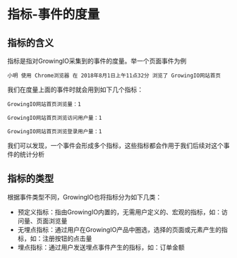# 指标-事件的度量

## 指标的含义

指标是指对GrowingIO采集到的事件的度量。举一个页面事件为例

`小明 使用 Chrome浏览器 在 2018年8月1日上午11点32分 浏览了 GrowingIO网站首页`

我们在度量上面的事件时就会用到如下几个指标：

`GrowingIO网站首页浏览量：1`

`GrowingIO网站首页浏览访问用户量：1`

`GrowingIO网站首页浏览登录用户量：1`

我们可以发现，一个事件会形成多个指标，这些指标都会作用于我们后续对这个事件的统计分析

## 指标的类型

根据事件类型不同，GrowingIO也将指标分为如下几类：

* 预定义指标：指由GrowingIO内置的，无需用户定义的、宏观的指标，如：访问量、页面浏览量
* 无埋点指标：通过用户在GrowingIO产品中圈选，选择的页面或元素产生的指标，如：注册按钮的点击量
* 埋点指标：通过用户发送埋点事件产生的指标，如：订单金额

